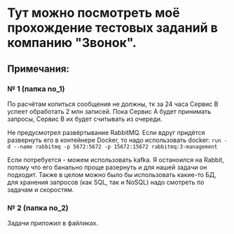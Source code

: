 # Тут можно посмотреть моё прохождение тестовых заданий в компанию "Звонок".

## Примечания: 
### № 1 (папка no_1)
По расчётам копиться сообщения не должны, тк за 24 часа Сервис B успеет обработать 2 млн записей. Пока Сервис А будет принимать запросы, Сервис B их будет считывать из очереди.

Не предусмотрел развёртывание RabbitMQ. Если вдруг придётся развернуть его в контейнере Docker, то надо использовать docker:
`run -d --name rabbitmq -p 5672:5672 -p 15672:15672 rabbitmq:3-management`

Если потребуется - можем использовать kafka. Я останоился на Rabbit, потому что его банально проще разернуть и для нашей задачи он подходит.
Также в целом можно было бы использовать какие-то БД, для хранения запросов (как SQL, так и NoSQL) надо смотреть по задачам и скоростям.

### № 2 (папка no_2)
Задачи приложил в файликах.

